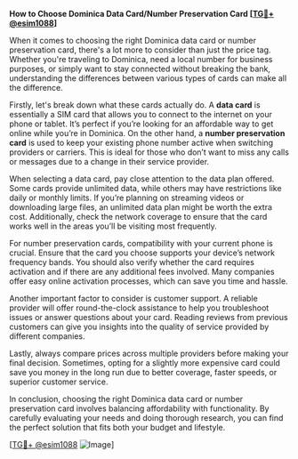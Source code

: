 **How to Choose Dominica Data Card/Number Preservation Card [[TG💪+ @esim1088](https://t.me/s/esim1088)]**

When it comes to choosing the right Dominica data card or number preservation card, there's a lot more to consider than just the price tag. Whether you're traveling to Dominica, need a local number for business purposes, or simply want to stay connected without breaking the bank, understanding the differences between various types of cards can make all the difference.

Firstly, let's break down what these cards actually do. A **data card** is essentially a SIM card that allows you to connect to the internet on your phone or tablet. It’s perfect if you’re looking for an affordable way to get online while you’re in Dominica. On the other hand, a **number preservation card** is used to keep your existing phone number active when switching providers or carriers. This is ideal for those who don’t want to miss any calls or messages due to a change in their service provider.

When selecting a data card, pay close attention to the data plan offered. Some cards provide unlimited data, while others may have restrictions like daily or monthly limits. If you’re planning on streaming videos or downloading large files, an unlimited data plan might be worth the extra cost. Additionally, check the network coverage to ensure that the card works well in the areas you’ll be visiting most frequently.

For number preservation cards, compatibility with your current phone is crucial. Ensure that the card you choose supports your device’s network frequency bands. You should also verify whether the card requires activation and if there are any additional fees involved. Many companies offer easy online activation processes, which can save you time and hassle.

Another important factor to consider is customer support. A reliable provider will offer round-the-clock assistance to help you troubleshoot issues or answer questions about your card. Reading reviews from previous customers can give you insights into the quality of service provided by different companies.

Lastly, always compare prices across multiple providers before making your final decision. Sometimes, opting for a slightly more expensive card could save you money in the long run due to better coverage, faster speeds, or superior customer service.

In conclusion, choosing the right Dominica data card or number preservation card involves balancing affordability with functionality. By carefully evaluating your needs and doing thorough research, you can find the perfect solution that fits both your budget and lifestyle.

[[TG💪+ @esim1088](https://t.me/s/esim1088) ![Image](https://i.postimg.cc/Y0z9fWf4/image.png)]